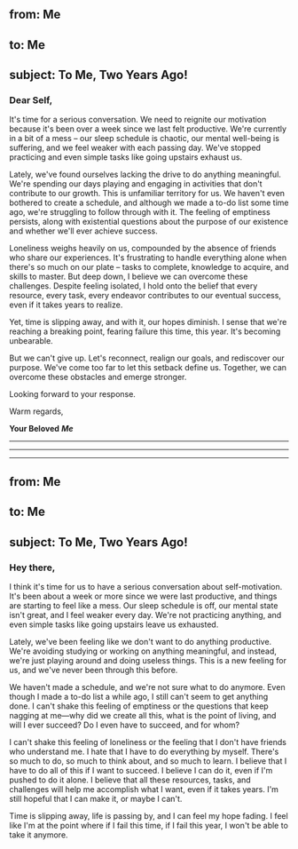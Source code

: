## from: Me 
## to: Me
## subject: To Me, Two Years Ago!

### Dear Self,

It's time for a serious conversation. We need to reignite our motivation because it's been over a week since we last felt productive. We're currently in a bit of a mess – our sleep schedule is chaotic, our mental well-being is suffering, and we feel weaker with each passing day. We've stopped practicing and even simple tasks like going upstairs exhaust us. 

Lately, we've found ourselves lacking the drive to do anything meaningful. We're spending our days playing and engaging in activities that don't contribute to our growth. This is unfamiliar territory for us. We haven't even bothered to create a schedule, and although we made a to-do list some time ago, we're struggling to follow through with it. The feeling of emptiness persists, along with existential questions about the purpose of our existence and whether we'll ever achieve success.

Loneliness weighs heavily on us, compounded by the absence of friends who share our experiences. It's frustrating to handle everything alone when there's so much on our plate – tasks to complete, knowledge to acquire, and skills to master. But deep down, I believe we can overcome these challenges. Despite feeling isolated, I hold onto the belief that every resource, every task, every endeavor contributes to our eventual success, even if it takes years to realize.

Yet, time is slipping away, and with it, our hopes diminish. I sense that we're reaching a breaking point, fearing failure this time, this year. It's becoming unbearable.

But we can't give up. Let's reconnect, realign our goals, and rediscover our purpose. We've come too far to let this setback define us. Together, we can overcome these obstacles and emerge stronger.

Looking forward to your response.

Warm regards,

**Your Beloved** ***Me***

---
---
---

## from: Me
## to: Me
## subject: To Me, Two Years Ago!

### Hey there,

I think it's time for us to have a serious conversation about self-motivation. It's been about a week or more since we were last productive, and things are starting to feel like a mess. Our sleep schedule is off, our mental state isn't great, and I feel weaker every day. We're not practicing anything, and even simple tasks like going upstairs leave us exhausted. 

Lately, we've been feeling like we don't want to do anything productive. We're avoiding studying or working on anything meaningful, and instead, we're just playing around and doing useless things. This is a new feeling for us, and we've never been through this before. 

We haven't made a schedule, and we're not sure what to do anymore. Even though I made a to-do list a while ago, I still can't seem to get anything done. I can't shake this feeling of emptiness or the questions that keep nagging at me—why did we create all this, what is the point of living, and will I ever succeed? Do I even have to succeed, and for whom?

I can't shake this feeling of loneliness or the feeling that I don't have friends who understand me. I hate that I have to do everything by myself. There's so much to do, so much to think about, and so much to learn. I believe that I have to do all of this if I want to succeed. I believe I can do it, even if I'm pushed to do it alone. I believe that all these resources, tasks, and challenges will help me accomplish what I want, even if it takes years. I'm still hopeful that I can make it, or maybe I can't.

Time is slipping away, life is passing by, and I can feel my hope fading. I feel like I'm at the point where if I fail this time, if I fail this year, I won't be able to take it anymore.



